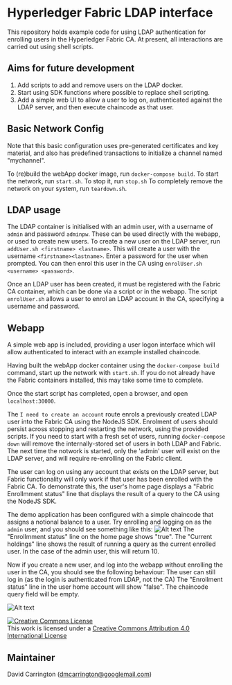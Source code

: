 # Hyperledger Fabric LDAP interface

This repository holds example code for using LDAP authentication for enrolling users in the Hyperledger Fabric CA. At present, all interactions are carried out using shell scripts.

## Aims for future development
1) Add scripts to add and remove users on the LDAP docker.
2) Start using SDK functions where possible to replace shell scripting.
3) Add a simple web UI to allow a user to log on, authenticated against the LDAP server, and then execute chaincode as that user.

## Basic Network Config

Note that this basic configuration uses pre-generated certificates and
key material, and also has predefined transactions to initialize a 
channel named "mychannel".

To (re)build the webApp docker image, run ``docker-compose build``.
To start the network, run ``start.sh``.
To stop it, run ``stop.sh``
To completely remove the network on your system, run ``teardown.sh``.

## LDAP usage
The LDAP container is initialised with an admin user, with a username of ``admin`` and password ``adminpw``. These can be used directly with the webapp, or used to create new users.
To create a new user on the LDAP server, run ``addUser.sh <firstname> <lastname>``. This will create a user with the username ``<firstname><lastname>``. Enter a password for the user when prompted. You can then enrol this user in the CA using ``enrolUser.sh <username> <password>``.

Once an LDAP user has been created, it must be registered with the Fabric CA container, which can be done via a script or in the webapp.
The script ``enrolUser.sh`` allows a user to enrol an LDAP account in the CA, specifying a username and password.

## Webapp
A simple web app is included, providing a user logon interface which will allow authenticated to interact with an example installed chaincode.

Having built the webApp docker container using the ``docker-compose build`` command, start up the network with ``start.sh``. If you do not already have the Fabric containers installed, this may take some time to complete. 

Once the start script has completed, open a browser, and open ``localhost:30000``.

The ``I need to create an account`` route enrols a previously created LDAP user into the Fabric CA using the NodeJS SDK. Enrolment of users should persist across 
stopping and restarting the network, using the provided scripts. If you need to start with a fresh set of users, running ``docker-compose down`` 
will remove the internally-stored set of users in both LDAP and Fabric. The next time the notwork is started, only the 'admin' user will exist 
on the LDAP server, and will require re-enrolling on the Fabric client.

The user can log on using any account that exists on the LDAP server, but Fabric functionality will only work if that user has been enrolled with the Fabric CA. To demonstrate this, the user's home page displays a "Fabric Enrollmment status" line that displays the result of a query to the CA using the NodeJS SDK.

The demo application has been configured with a simple chaincode that assigns a notional balance to a user. Try enrolling and logging on as the ``admin`` user, and you should see something like this:
![Alt text](assets/authenticated.png?raw=true "Enrolled Logon")
The "Enrollmment status" line on the home page shows "true".
The "Current holdings" line shows the result of running a query as the current enrolled user. In the case of the admin user, this will return 10.

Now if you create a new user, and log into the webapp without enrolling the user in the CA, you should see the following behaviour:
The user can still log in (as the login is authenticated from LDAP, not the CA)
The "Enrollment status" line in the user home account will show "false".
The chaincode query field will be empty.

![Alt text](assets/unauthenticated.png?raw=true "Unenrolled Logon")

<a rel="license" href="http://creativecommons.org/licenses/by/4.0/"><img alt="Creative Commons License" style="border-width:0" src="https://i.creativecommons.org/l/by/4.0/88x31.png" /></a><br />This work is licensed under a <a rel="license" href="http://creativecommons.org/licenses/by/4.0/">Creative Commons Attribution 4.0 International License</a>

## Maintainer
David Carrington (dmcarrington@googlemail.com)